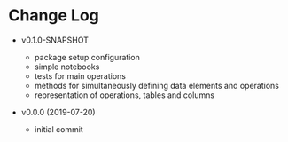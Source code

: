 # Change Log

* v0.1.0-SNAPSHOT
  * package setup configuration
  * simple notebooks
  * tests for main operations
  * methods for simultaneously defining data elements and operations
  * representation of operations, tables and columns

* v0.0.0 (2019-07-20)
  * initial commit

